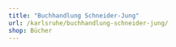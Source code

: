 ```yaml
---
title: "Buchhandlung Schneider-Jung"
url: /karlsruhe/buchhandlung-schneider-jung/
shop: Bücher
---
```

